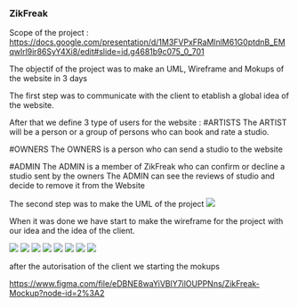 ### ZikFreak
Scope of the project : https://docs.google.com/presentation/d/1M3FVPxFRaMlnlM61G0ptdnB_EMqwlrl9ir86SyY4Xi8/edit#slide=id.g4681b9c075_0_701


The objectif of the project was to make an UML, Wireframe and Mokups of the website in 3 days

The first step was to communicate with the client to etablish a global idea of the website.

After that we define 3 type of users for the website :
#ARTISTS
The ARTIST will be a person or a group of persons who can book and rate a studio.

#OWNERS
The OWNERS is a person who can send a studio to the website

#ADMIN
The ADMIN is a member of ZikFreak who can confirm or decline a studio sent by the owners
The ADMIN can see the reviews of studio and decide to remove it from the Website

The second step was to make the UML of the project 
![](https://i.gyazo.com/d25849740e655bc608aa05ad838e9f4f.png)

When it was done we have start to make the wireframe for the project with our idea and the idea of the client.

![](https://i.gyazo.com/8651f1f7f14e2519235c0f9f33ae11bc.png)
![](https://i.gyazo.com/6c313fc76e10a0265c47800cd928c6fa.png)
![](https://i.gyazo.com/db16e3faf836434b90272a1411743026.png)
![](https://i.gyazo.com/9582d06e95966328c5d87ed8d4c069b8.png)
![](https://i.gyazo.com/9cc1a5527bb030b9185016f730afa746.png)
![](https://i.gyazo.com/ce7d37ed174896c680475d39e86a3e0a.png)
![](https://i.gyazo.com/2a20b8330b78f079aee5bfda1315988f.png)
![](https://i.gyazo.com/7c5a68268066134ff4ac03f7c89b34ff.png)

after the autorisation of the client we starting the mokups

https://www.figma.com/file/eDBNE8waYiVBlY7ilOUPPNns/ZikFreak-Mockup?node-id=2%3A2
